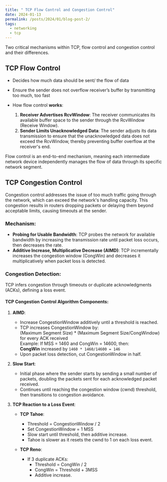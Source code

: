 ```yaml
---
title: " TCP Flow Control and Congestion Control"
date: 2024-01-13
permalink: /posts/2024/01/blog-post-2/
tags:
  - networking
  - tcp
---
```


Two critical mechanisms within TCP, flow control and congestion control and their differences.

## TCP Flow Control

- Decides how much data should be sent/ the flow of data
- Ensure the sender does not overflow receiver’s buffer by transmitting too much, too fast

- How flow control **works**:
  1. **Receiver Advertises RcvWindow**: The receiver communicates its available buffer space to the sender through the RcvWindow (Receive Window).
  2. **Sender Limits Unacknowledged Data**: The sender adjusts its data transmission to ensure that the unacknowledged data does not exceed the RcvWindow, thereby preventing buffer overflow at the receiver's end.

Flow control is an end-to-end mechanism, meaning each intermediate network device independently manages the flow of data through its specific network segment.

## TCP Congestion Control

Congestion control addresses the issue of too much traffic going through the network, which can exceed the network's handling capacity. This congestion results in routers dropping packets or delaying them beyond acceptable limits, causing timeouts at the sender.

### Mechanism:

- **Probing for Usable Bandwidth**: TCP probes the network for available bandwidth by increasing the transmission rate until packet loss occurs, then decreases the rate.
- **Additive Increase, Multiplicative Decrease (AIMD)**: TCP incrementally increases the congestion window (CongWin) and decreases it multiplicatively when packet loss is detected.

### Congestion Detection:

TCP infers congestion through timeouts or duplicate acknowledgments (ACKs), defining a loss event.

#### TCP Congestion Control Algorithm Components:

1. **AIMD**:

   - Increase CongestionWindow additively until a threshold is reached.
   - TCP increases CongestionWindow by: <br>
     (Maximum Segment Size) \* (Maximum Segment Size/CongWindow) for every ACK received <br>
     Example: If MSS = 1460 and CongWin = 14600, then: <br>
     **CongWin** increased by `1460 * 1460/14600 = 146` <br>
   - Upon packet loss detection, cut CongestionWindow in half.

2. **Slow Start**:

   - Initial phase where the sender starts by sending a small number of packets, doubling the packets sent for each acknowledged packet received.
   - Continues until reaching the congestion window (cwnd) threshold, then transitions to congestion avoidance.

3. **TCP Reaction to a Loss Event**:

   - **TCP Tahoe**:

     - Threshold = CongestionWindow / 2
     - Set CongestionWindow = 1 MSS
     - Slow start until threshold, then additive increase.
     - Tahoe is slower as it resets the cwnd to 1 on each loss event.

   - **TCP Reno**:
     - If 3 duplicate ACKs:
       - Threshold = CongWin / 2
       - CongWin = Threshold + 3MSS
       - Additive increase.
